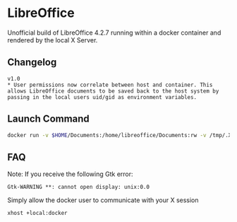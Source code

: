 LibreOffice
===========

Unofficial build of LibreOffice 4.2.7 running within a docker container and rendered by the local X Server.

Changelog
---------
```
v1.0
* User permissions now correlate between host and container. This allows LibreOffice documents to be saved back to the host system by passing in the local users uid/gid as environment variables.
```

Launch Command
---------------
```bash
docker run -v $HOME/Documents:/home/libreoffice/Documents:rw -v /tmp/.X11-unix:/tmp/.X11-unix -e uid=$(id -u) -e gid=$(id -g) -e DISPLAY=unix$DISPLAY --name libreoffice -i -t chrisdaish/libreoffice
```

FAQ
---
Note: If you receive the following Gtk error:
```
Gtk-WARNING **: cannot open display: unix:0.0
```
Simply allow the docker user to communicate with your X session
```
xhost +local:docker
```
